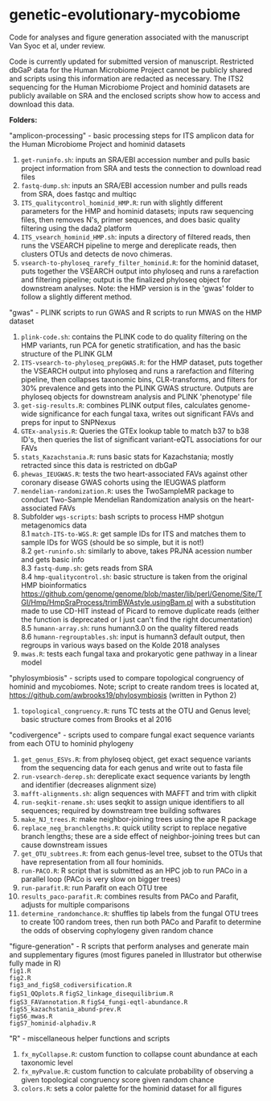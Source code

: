 # genetic-evolutionary-mycobiome
Code for analyses and figure generation associated with the manuscript Van Syoc et al, under review.

Code is currently updated for submitted version of manuscript. Restricted dbGaP data for the Human Microbiome Project cannot be publicly shared and scripts using this information are redacted as necessary. The ITS2 sequencing for the Human Microbiome Project and hominid datasets are publicly available on SRA and the enclosed scripts show how to access and download this data. 

**Folders:**   

"amplicon-processing" - basic processing steps for ITS amplicon data for the Human Microbiome Project and hominid datasets  
1. `get-runinfo.sh`: inputs an SRA/EBI accession number and pulls basic project information from SRA and tests the connection to download read files  
2. `fastq-dump.sh`: inputs an SRA/EBI accession number and pulls reads from SRA, does fastqc and multiqc  
3. `ITS_qualitycontrol_hominid_HMP.R`: run with slightly different parameters for the HMP and hominid datasets; inputs raw sequencing files, then removes N's, primer sequences, and does basic quality filtering using the dada2 platform  
4. `ITS_vsearch_hominid_HMP.sh`: inputs a directory of filtered reads, then runs the VSEARCH pipeline to merge and dereplicate reads, then clusters OTUs and detects de novo chimeras.  
5. `vsearch-to-phyloseq_rarefy_filter_hominid.R`: for the hominid dataset, puts together the VSEARCH output into phyloseq and runs a rarefaction and filtering pipeline; output is the finalized phyloseq object for downstream analyses. Note: the HMP version is in the 'gwas' folder to follow a slightly different method.  


"gwas" - PLINK scripts to run GWAS and R scripts to run MWAS on the HMP dataset  
1. `plink-code.sh`: contains the PLINK code to do quality filtering on the HMP variants, run PCA for genetic stratification, and has the basic structure of the PLINK GLM  
2. `ITS-vsearch-to-phyloseq_prepGWAS.R`: for the HMP dataset, puts together the VSEARCH output into phyloseq and runs a rarefaction and filtering pipeline, then collapses taxonomic bins, CLR-transforms, and filters for 30% prevalence and gets into the PLINK GWAS structure. Outputs are phyloseq objects for downstream analysis and PLINK 'phenotype' file 
3. `get-sig-results.R`: combines PLINK output files, calculates genome-wide significance for each fungal taxa, writes out significant FAVs and preps for input to SNPNexus  
4. `GTEx-analysis.R`: Queries the GTEx lookup table to match b37 to b38 ID's, then queries the list of significant variant-eQTL associations for our FAVs  
5. `stats_Kazachstania.R`: runs basic stats for Kazachstania; mostly retracted since this data is restricted on dbGaP  
6. `phewas_IEUGWAS.R`: tests the two heart-associated FAVs against other coronary disease GWAS cohorts using the IEUGWAS platform  
7. `mendelian-randomization.R`: uses the TwoSampleMR package to conduct Two-Sample Mendelian Randomization analysis on the heart-associated FAVs  
8. Subfolder `wgs-scripts`: bash scripts to process HMP shotgun metagenomics data  
8.1 `match-ITS-to-WGS.R`: get sample IDs for ITS and matches them to sample IDs for WGS (should be so simple, but it is not!)  
8.2 `get-runinfo.sh`: similarly to above, takes PRJNA acession number and gets basic info  
8.3 `fastq-dump.sh`: gets reads from SRA  
8.4 `hmp-qualitycontrol.sh`: basic structure is taken from the original HMP bioinformatics  https://github.com/genome/genome/blob/master/lib/perl/Genome/Site/TGI/Hmp/HmpSraProcess/trimBWAstyle.usingBam.pl with a substitution made to use CD-HIT instead of Picard to remove duplicate reads (either the function is deprecated or I just can't find the right documentation)  
8.5 `humann-array.sh`: runs humann3.0 on the quality filtered reads  
8.6 `humann-regrouptables.sh`: input is humann3 default output, then regroups in various ways based on the Kolde 2018 analyses  
9. `mwas.R`: tests each fungal taxa and prokaryotic gene pathway in a linear model  

"phylosymbiosis" - scripts used to compare topological congruency of hominid and mycobiomes. Note; script to create random trees is located at, https://github.com/awbrooks19/phylosymbiosis (written in Python 2)
1. `topological_congruency.R`: runs TC tests at the OTU and Genus level; basic structure comes from Brooks et al 2016  

"codivergence" - scripts used to compare fungal exact sequence variants from each OTU to hominid phylogeny  
1. `get_genus_ESVs.R`: from phyloseq object, get exact sequence variants from the sequencing data for each genus and write out to fasta file  
2. `run-vsearch-derep.sh`: dereplicate exact sequence variants by length and identifier (decreases alignment size)  
3. `mafft-alignments.sh`: align sequences with MAFFT and trim with clipkit  
4. `run-seqkit-rename.sh`: uses seqkit to assign unique identifiers to all sequences; required by downstream tree building softwares  
5. `make_NJ_trees.R`: make neighbor-joining trees using the ape R package  
6. `replace_neg_branchlengths.R`: quick utility script to replace negative branch lengths; these are a side effect of neighbor-joining trees but can cause downstream issues  
7. `get_OTU_subtrees.R`: from each genus-level tree, subset to the OTUs that have representation from all four hominids.  
8. `run-PACO.R`: R script that is submitted as an HPC job to run PACo in a parallel loop (PACo is very slow on bigger trees)  
9. `run-parafit.R`: run Parafit on each OTU tree  
10. `results_paco-parafit.R`: combines results from PACo and Parafit, adjusts for multiple comparisons  
11. `determine_randomchance.R`: shuffles tip labels from the fungal OTU trees to create 100 random trees, then run both PACo and Parafit to determine the odds of observing cophylogeny given random chance  

"figure-generation" - R scripts that perform analyses and generate main and supplementary figures (most figures paneled in Illustrator but otherwise fully made in R)  
`fig1.R`  
`fig2.R`  
`fig3_and_figS8_codiversification.R`  
`figS1_QQplots.R`
`figS2_linkage_disequilibrium.R`  
`figS3_FAVannotation.R`
`figS4_fungi-eqtl-abundance.R`  
`figS5_kazachstania_abund-prev.R`  
`figS6_mwas.R`  
`figS7_hominid-alphadiv.R`  

"R" - miscellaneous helper functions and scripts  
1. `fx_myCollapse.R`: custom function to collapse count abundance at each taxonomic level 
2. `fx_myPvalue.R`: custom function to calculate probability of observing a given topological congruency score given random chance  
3. `colors.R`: sets a color palette for the hominid dataset for all figures  


